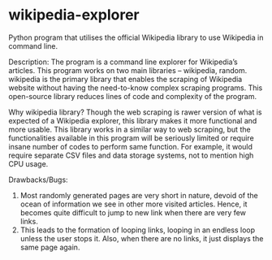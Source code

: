 # wikipedia-explorer
Python program that utilises the official Wikipedia library to use Wikipedia in command line.

Description:
The program is a command line explorer for Wikipedia’s articles. This program works on two main libraries –
wikipedia, random. wikipedia is the primary library that enables the scraping of Wikipedia website without having
the need-to-know complex scraping programs. This open-source library reduces lines of code and complexity of the
program.

Why wikipedia library?
Though the web scraping is rawer version of what is expected of a Wikipedia explorer, this library makes it more
functional and more usable. This library works in a similar way to web scraping, but the functionalities available in
this program will be seriously limited or require insane number of codes to perform same function. For example, it
would require separate CSV files and data storage systems, not to mention high CPU usage.

Drawbacks/Bugs:
1. Most randomly generated pages are very short in nature, devoid of the ocean of information we see in other
more visited articles. Hence, it becomes quite difficult to jump to new link when there are very few links.
2. This leads to the formation of looping links, looping in an endless loop unless the user stops it. Also, when
there are no links, it just displays the same page again.
